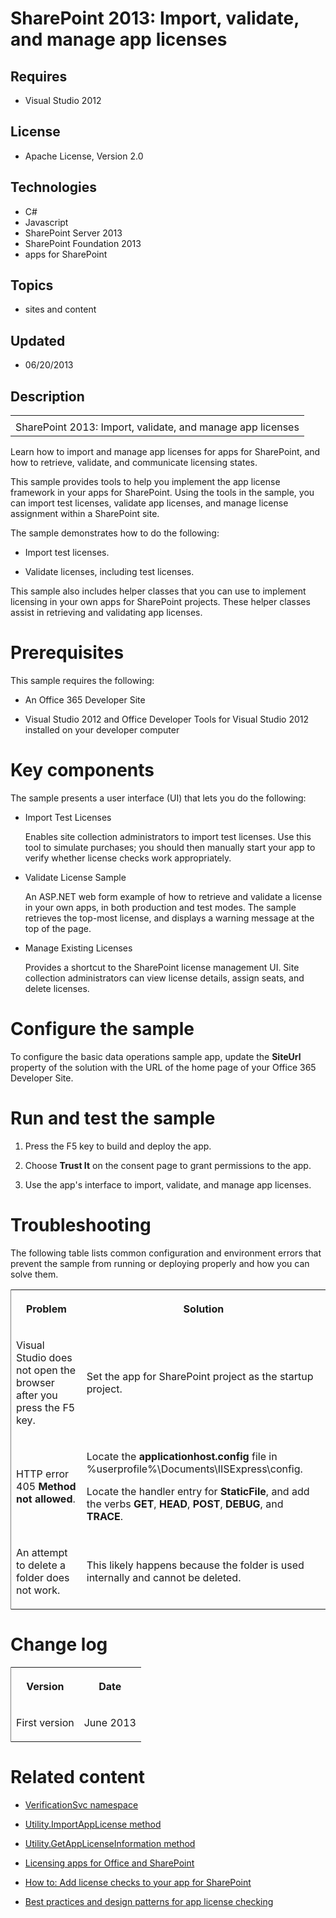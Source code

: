 # SharePoint 2013: Import, validate, and manage app licenses
## Requires
- Visual Studio 2012
## License
- Apache License, Version 2.0
## Technologies
- C#
- Javascript
- SharePoint Server 2013
- SharePoint Foundation 2013
- apps for SharePoint
## Topics
- sites and content
## Updated
- 06/20/2013
## Description

<div id="header">
<table id="bottomTable" cellpadding="0" cellspacing="0">
<tbody>
<tr id="headerTableRow1">
<td align="left"><span id="runningHeaderText"></span></td>
</tr>
<tr id="headerTableRow2">
<td align="left"><span id="nsrTitle">SharePoint 2013: Import, validate, and manage app licenses</span>
</td>
</tr>
</tbody>
</table>
</div>
<div id="mainSection">
<div id="mainBody">
<p></p>
<div>
<p>Learn how to import and manage app licenses for apps for SharePoint, and how to retrieve, validate, and communicate licensing states.
</p>
</div>
<div>
<p>This sample provides tools to help you implement the app license framework in your apps for SharePoint. Using the tools in the sample, you can import test licenses, validate app licenses, and manage license assignment within a SharePoint site.</p>
<p>The sample demonstrates how to do the following:</p>
<ul>
<li>
<p>Import test licenses.</p>
</li><li>
<p>Validate licenses, including test licenses.</p>
</li></ul>
<p>This sample also includes helper classes that you can use to implement licensing in your own apps for SharePoint projects. These helper classes assist in retrieving and validating app licenses.</p>
</div>
<h1>Prerequisites</h1>
<div id="sectionSection0" name="collapseableSection">
<p>This sample requires the following:</p>
<ul>
<li>
<p>An Office 365 Developer Site</p>
</li><li>
<p>Visual Studio 2012 and Office Developer Tools for Visual Studio 2012 installed on your developer computer</p>
</li></ul>
</div>
<h1>Key components</h1>
<div id="sectionSection1" name="collapseableSection">
<p>The sample presents a user interface (UI) that lets you do the following:</p>
<ul>
<li>
<p><span>Import Test Licenses</span> </p>
<p>Enables site collection administrators to import test licenses. Use this tool to simulate purchases; you should then manually start your app to verify whether license checks work appropriately.</p>
</li><li>
<p><span>Validate License Sample</span> </p>
<p>An ASP.NET web form example of how to retrieve and validate a license in your own apps, in both production and test modes. The sample retrieves the top-most license, and displays a warning message at the top of the page.</p>
</li><li>
<p><span>Manage Existing Licenses</span> </p>
<p>Provides a shortcut to the SharePoint license management UI. Site collection administrators can view license details, assign seats, and delete licenses.</p>
</li></ul>
</div>
<h1>Configure the sample</h1>
<div id="sectionSection2" name="collapseableSection">
<p>To configure the basic data operations sample app, update the <b>SiteUrl</b> property of the solution with the URL of the home page of your Office 365 Developer Site.</p>
</div>
<h1>Run and test the sample</h1>
<div id="sectionSection3" name="collapseableSection">
<ol>
<li>
<p>Press the F5 key to build and deploy the app.</p>
</li><li>
<p>Choose <b><span class="ui">Trust It</span></b> on the consent page to grant permissions to the app.</p>
</li><li>
<p>Use the app's interface to import, validate, and manage app licenses.</p>
</li></ol>
</div>
<h1>Troubleshooting</h1>
<div id="sectionSection4" name="collapseableSection">
<p>The following table lists common configuration and environment errors that prevent the sample from running or deploying properly and how you can solve them.</p>
<b>
<div class="caption"></div>
</b>
<div>
<table width="50%" cellspacing="2" cellpadding="5" frame="lhs">
<tbody>
<tr>
<th>
<p>Problem</p>
</th>
<th>
<p>Solution</p>
</th>
</tr>
<tr>
<td>
<p>Visual Studio does not open the browser after you press the F5 key.</p>
</td>
<td>
<p>Set the app for SharePoint project as the startup project.</p>
</td>
</tr>
<tr>
<td>
<p>HTTP error 405 <b>Method not allowed</b>.</p>
</td>
<td>
<p>Locate the <span value="applicationhost.config"><b><span class="keyword">applicationhost.config</span></b></span> file in %userprofile%\Documents\IISExpress\config.</p>
<p>Locate the handler entry for <b>StaticFile</b>, and add the verbs <span value="GET">
<b><span class="keyword">GET</span></b></span>, <span value="HEAD"><b><span class="keyword">HEAD</span></b></span>,
<span value="POST"><b><span class="keyword">POST</span></b></span>, <span value="DEBUG">
<b><span class="keyword">DEBUG</span></b></span>, and <span value="TRACE"><b><span class="keyword">TRACE</span></b></span>.</p>
</td>
</tr>
<tr>
<td>
<p>An attempt to delete a folder does not work.</p>
</td>
<td>
<p>This likely happens because the folder is used internally and cannot be deleted.</p>
</td>
</tr>
</tbody>
</table>
</div>
</div>
<h1>Change log</h1>
<div id="sectionSection5" name="collapseableSection"><b>
<div class="caption"></div>
</b>
<div>
<table width="50%" cellspacing="2" cellpadding="5" frame="lhs">
<tbody>
<tr>
<th>
<p>Version</p>
</th>
<th>
<p>Date</p>
</th>
</tr>
<tr>
<td>
<p>First version</p>
</td>
<td>
<p>June 2013</p>
</td>
</tr>
</tbody>
</table>
</div>
</div>
<h1>Related content</h1>
<div id="sectionSection6" name="collapseableSection">
<ul>
<li>
<p><a href="http://msdn.microsoft.com/en-us/library/office/apps/verificationsvc.aspx" target="_blank">VerificationSvc namespace</a>
</p>
</li><li>
<p><a href="http://msdn.microsoft.com/en-us/library/office/apps/microsoft.sharepoint.client.utilities.utility.importapplicense.aspx" target="_blank">Utility.ImportAppLicense method</a>
</p>
</li><li>
<p><a href="http://msdn.microsoft.com/en-us/library/office/apps/microsoft.sharepoint.client.utilities.utility.getapplicenseinformation.aspx" target="_blank">Utility.GetAppLicenseInformation method</a>
</p>
</li><li>
<p><a href="http://msdn.microsoft.com/en-us/library/office/apps/jj163257(v=office.15)" target="_blank">Licensing apps for Office and SharePoint</a>
</p>
</li><li>
<p><a href="http://msdn.microsoft.com/en-us/library/office/apps/jj164035.aspx" target="_blank">How to: Add license checks to your app for SharePoint</a>
</p>
</li><li>
<p><a href="http://msdn.microsoft.com/en-us/library/office/apps/jj163264.aspx" target="_blank">Best practices and design patterns for app license checking</a>
</p>
</li></ul>
</div>
</div>
</div>
